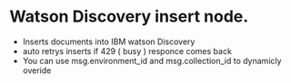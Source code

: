 # Watson Discovery insert node.


  - Inserts documents into IBM watson Discovery
  - auto retrys inserts if 429 ( busy ) responce comes back
  - You can use msg.environment_id and msg.collection_id to dynamicly overide 